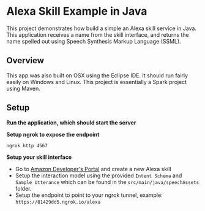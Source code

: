 # Alexa Skill Example in Java

This project demonstrates how build a simple an Alexa skill service in Java. This application receives a name from the skill interface, and returns the name spelled out using Speech Synthesis Markup Language (SSML).


## Overview

This app was also built on OSX using the Eclipse IDE. It should run fairly easily on Windows and Linux. This project is essentially a Spark project using Maven.

## Setup


**Run the application, which should start the server**


**Setup ngrok to expose the endpoint**

    ngrok http 4567

**Setup your skill interface**

* Go to [Amazon Developer's Portal](https://developer.amazon.com) and create a new Alexa skill
* Setup the interaction model using the provided `Intent Schema` and `Sample Utterance` which can be found in the `src/main/java/speechAssets` folder.
* Setup the endpoint to point to your ngrok tunnel, example: `https://81429dd5.ngrok.io/alexa`
